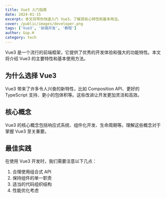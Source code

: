 ```yaml
---
title: Vue3 入门指南
date: 2024-01-15
excerpt: 本文将带你快速入门 Vue3，了解其核心特性和基本用法。
cover: /public/images/developer.png
tags: ['Vue3', '前端开发', '教程']
author: Gup.H
category: tech
---
```


Vue3 是一个流行的前端框架，它提供了优秀的开发体验和强大的功能特性。本文将介绍 Vue3 的主要特性和基本使用方法。

<!-- more -->

## 为什么选择 Vue3

Vue3 带来了许多令人兴奋的新特性，比如 Composition API、更好的 TypeScript 支持、更小的包体积等。这些改进让开发更加灵活和高效。

## 核心概念

Vue3 的核心概念包括响应式系统、组件化开发、生命周期等。理解这些概念对于掌握 Vue3 至关重要。

## 最佳实践

在使用 Vue3 开发时，我们需要注意以下几点：

1. 合理使用组合式 API
2. 保持组件的单一职责
3. 适当的代码组织结构
4. 性能优化考虑 